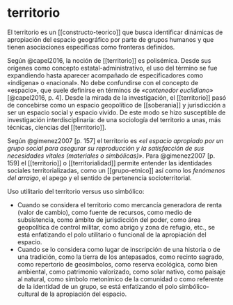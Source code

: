 # territorio
El territorio es un [[constructo-teorico]] que busca identificar dinámicas de apropiación del espacio geográfico por parte de grupos humanos y que tienen asociaciones específicas como fronteras definidos.

Según @capel2016, la noción de [[territorio]] es polisémica. Desde sus orígenes como concepto estatal-administrativo, el uso del término  se fue expandiendo hasta aparecer acompañado de especificadores como «indígena» o «nacional». No debe confundirse con el concepto de «espacio», que suele definirse en términos de *«contenedor euclidiano»* [@capel2016, p. 4]. Desde la mirada de la investigación, el [[territorio]] pasó de concebirse como un espacio geopolítico de [[soberania]] y jurisdicción  a ser un espacio social y espacio vivido. De este modo se hizo susceptible de investigación interdisciplinaria: de una sociología del territorio a unas, más técnicas, ciencias del [[territorio]].

Según @gimenez2007 [p. 157] el territorio es *«el espacio apropiado por un grupo social para asegurar su reproducción y la satisfacción de sus necesidades vitales (materiales o simbólicas)»*. Para @gimenez2007 [p. 159] el [[territorio]] o [[territorialidad]] permite entender las identidades sociales territorializadas, como un [[grupo-etnico]] así como los *fenómenos del arraigo*, el apego y el sentido de pertenencia socioterritorial.

Uso utilitario del territorio versus uso simbólico:

- Cuando se considera el territorio como mercancía generadora de renta (valor de cambio), como fuente de recursos, como medio de subsistencia, como ámbito de jurisdicción del poder, como área geopolítica de control militar, como abrigo y zona de refugio, etc., se está enfatizando el polo utilitario o funcional de la apropiación del espacio. 
- Cuando se lo considera como lugar de inscripción de una historia o de una tradición, como la tierra de los antepasados, como recinto sagrado, como repertorio de geosímbolos, como reserva ecológica, como bien ambiental, como patrimonio valorizado, como solar nativo, como paisaje al natural, como símbolo metonímico de la comunidad o como referente de la identidad de un grupo, se está enfatizando el polo simbólico-cultural de la apropiación del espacio.
